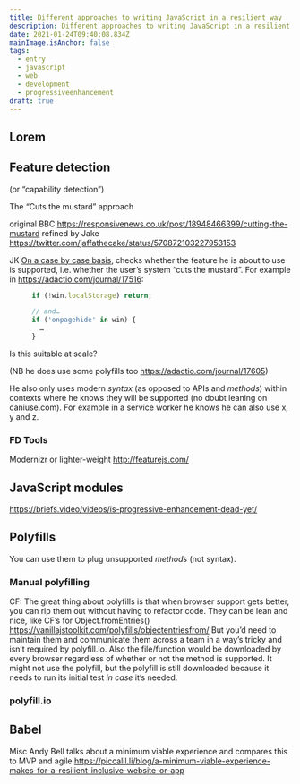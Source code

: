 ```yaml
---
title: Different approaches to writing JavaScript in a resilient way
description: Different approaches to writing JavaScript in a resilient way
date: 2021-01-24T09:40:08.834Z
mainImage.isAnchor: false
tags:
  - entry
  - javascript
  - web
  - development
  - progressiveenhancement
draft: true
---
```

Lorem
---

## Feature detection

(or “capability detection”)

The “Cuts the mustard” approach

original BBC https://responsivenews.co.uk/post/18948466399/cutting-the-mustard
refined by Jake https://twitter.com/jaffathecake/status/570872103227953153

JK 
[On a case by case basis](https://adactio.com/links/9943), checks whether the feature he is about to use is supported, i.e. whether the user’s system “cuts the mustard”. For example in https://adactio.com/journal/17516:

<figure>

``` js 
if (!win.localStorage) return;

// and…
if ('onpagehide' in win) {
  …
}
```

</figure>

Is this suitable at scale?

(NB he does use some polyfills too https://adactio.com/journal/17605)

He also only uses modern _syntax_ (as opposed to APIs and _methods_) within contexts where he knows they will be supported (no doubt leaning on caniuse.com). For example in a service worker he knows he can also use x, y and z.

### FD Tools

Modernizr
or lighter-weight http://featurejs.com/

## JavaScript modules

https://briefs.video/videos/is-progressive-enhancement-dead-yet/

## Polyfills

You can use them to plug unsupported _methods_ (not syntax).

### Manual polyfilling

CF: The great thing about polyfills is that when browser support gets better, you can rip them out without having to refactor code.
They can be lean and nice, like CF’s for Object.fromEntries()  https://vanillajstoolkit.com/polyfills/objectentriesfrom/
But you’d need to maintain them and communicate them across a team in a way’s tricky and isn’t required by polyfill.io.
Also the file/function would be downloaded by every browser regardless of whether or not the method is supported. It might not use the polyfill, but the polyfill is still downloaded because it needs to run its initial test _in case_ it’s needed.


### polyfill.io

## Babel


Misc
Andy Bell talks about a minimum viable experience and compares this to MVP and agile https://piccalil.li/blog/a-minimum-viable-experience-makes-for-a-resilient-inclusive-website-or-app
